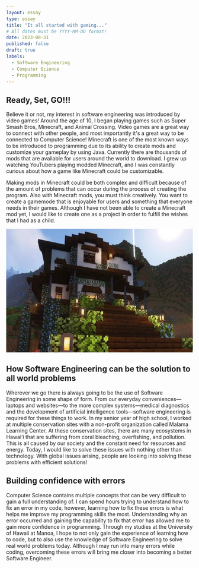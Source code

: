 ```yaml
---
layout: essay
type: essay
title: "It all started with gaming..."
# All dates must be YYYY-MM-DD format!
date: 2023-08-31
published: false
draft: true
labels:
  - Software Engineering
  - Computer Science
  - Programming
---
```

## Ready, Set, GO!!!
Believe it or not, my interest in software engineering was introduced by video games! Around the age of 10, I began playing games such as Super Smash Bros, Minecraft, and Animal Crossing. Video games are a great way to connect with other people, and most importantly it's a great way to be connected to Computer Science! Minecraft is one of the most known ways to be introduced to programming due to its ability to create mods and customize your gameplay by using Java. Currently there are thousands of mods that are available for users around the world to download. I grew up watching YouTubers playing modded Minecraft, and I was constantly curious about how a game like Minecraft could be customizable. 

Making mods in Minecraft could be both complex and difficult because of the amount of problems that can occur during the process of creating the program. Also with Minecraft mods, you must think creatively. You want to create a gamemode that is enjoyable for users and something that everyone needs in their games. Although I have not been able to create a Minecraft mod yet, I would like to create one as a project in order to fulfill the wishes that I had as a child. 

<img src="../img/it-all-started/minecraft-house.jpg" width= "600">

## How Software Engineering can be the solution to all world problems
Wherever we go there is always going to be the use of Software Engineering in some shape of form. From our everyday conveniences—laptops and websites—to the more complex systems—medical diagnostics and the development of artificial intelligence tools—software engineering is required for these things to work. In my senior year of high school, I worked at multiple conservation sites with a non-profit organization called Malama Learning Center. At these conservation sites, there are many ecosystems in Hawai’i that are suffering from coral bleaching, overfishing, and pollution. This is all caused by our society and the constant need for resources and energy. Today, I would like to solve these issues with nothing other than technology. With global issues arising, people are looking into solving these problems with efficient solutions!

## Building confidence with errors 
Computer Science contains multiple concepts that can be very difficult to gain a full understanding of. I can spend hours trying to understand how to fix an error in my code, however, learning how to fix these errors is what helps me improve my programming skills the most. Understanding why an error occurred and gaining the capability to fix that error has allowed me to gain more confidence in programming. Through my studies at the University of Hawaii at Manoa, I hope to not only gain the experience of learning how to code, but to also use the knowledge of Software Engineering to solve real world problems today. Although I may run into many errors while coding, overcoming these errors will bring me closer into becoming a better Software Engineer. 

